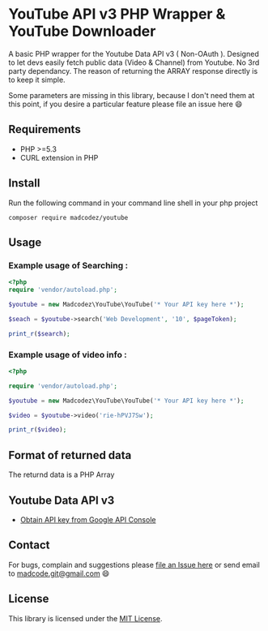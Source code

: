 # YouTube API v3 PHP Wrapper & YouTube Downloader

A basic PHP wrapper for the Youtube Data API v3 ( Non-OAuth ). Designed to let devs easily fetch public data (Video & Channel) from Youtube. No 3rd party dependancy. The reason of returning the ARRAY response directly is to keep it simple.

Some parameters are missing in this library, because I don't need them at this point, if you desire a particular feature please file an issue here :smile:

## Requirements

* PHP >=5.3
* CURL extension in PHP

## Install

Run the following command in your command line shell in your php project

```
composer require madcodez/youtube
```

## Usage

### Example usage of Searching :

```php
<?php
require 'vendor/autoload.php';

$youtube = new Madcodez\YouTube\YouTube('* Your API key here *');

$seach = $youtube->search('Web Development', '10', $pageToken);

print_r($search);
```

### Example usage of video info :

```php
<?php

require 'vendor/autoload.php';

$youtube = new Madcodez\YouTube\YouTube('* Your API key here *');

$video = $youtube->video('rie-hPVJ7Sw');

print_r($video);
```

## Format of returned data

The returnd data is a PHP Array

## Youtube Data API v3

* [Obtain API key from Google API Console](https://code.google.com/apis/console)

## Contact

For bugs, complain and suggestions please [file an Issue here](https://github.com/madcode-git/youtube/issues) or send email to madcode.git@gmail.com :smile:

## License

This library is licensed under the [MIT License](http://opensource.org/licenses/MIT).
